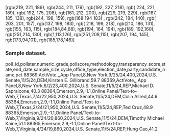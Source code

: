 [rgb(219, 221, 189),
rgb(244, 211, 179),
rgb(192, 227, 218),
rgb( 224, 221, 189),
rgb( 192, 175, 208),
rgb(161, 212, 200),
rgb(229, 219, 229),
rgb(187, 185, 138),
rgb(244, 198, 159),
rgb(168 194 183) ,
rgb(242, 184, 140),
rgb( 203, 201, 157),
rgb(137, 198, 183),
rgb( 218, 199, 218),
rgb(210, 186, 131),
rgb(155, 163, 115),
rgb(184,84,68),
rgb(194, 164, 194),
rgb(189, 192,160),
rgb(251,214, 130),
rgb(1,113,126),
rgb(251,208,115),
rgb(207, 194, 145),
rgb(173,94,101),
rgb(185,178,146)]

### Sample dataset. 

poll_id,pollster,numeric_grade,pollscore,methodology,transparency_score,state,end_date,sample_size,cycle,office_type,election_date,party,candidate_name,pct
88369,ActiVote,,,App Panel,8,New York,9/25/24,400,2024,U.S. Senate,11/5/24,DEM,Kirsten E. Gillibrand,59.7
88369,ActiVote,,,App Panel,8,New York,6/2/23,400,2024,U.S. Senate,11/5/24,REP,Michael D. Sapraicone,40.3
88364,Emerson,2.9,-1.1,Online Panel/Text-to-Web,7,Texas,7/4/22,950,2024,U.S. Senate,11/5/24,DEM,Colin Allred,44.9
88364,Emerson,2.9,-1.1,Online Panel/Text-to-Web,7,Texas,2/24/21,950,2024,U.S. Senate,11/5/24,REP,Ted Cruz,48.9
88365,Emerson,2.9,-1.1,Online Panel/Text-to-Web,7,Virginia,9/24/20,860,2024,U.S. Senate,11/5/24,DEM,Timothy Michael Kaine,51.1
88365,Emerson,2.9,-1.1,Online Panel/Text-to-Web,7,Virginia,4/24/19,860,2024,U.S. Senate,11/5/24,REP,Hung Cao,41.2

